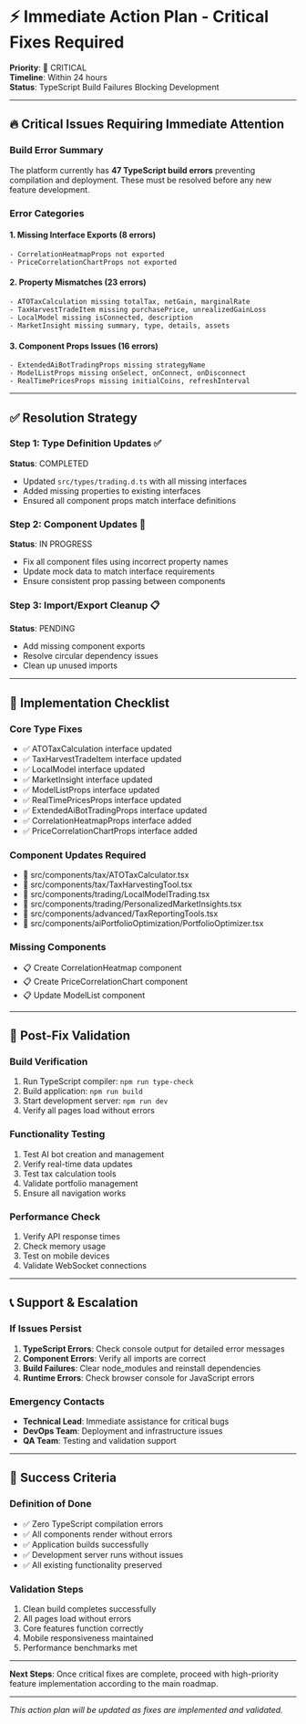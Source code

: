 
# ⚡ Immediate Action Plan - Critical Fixes Required

**Priority**: 🚨 CRITICAL  
**Timeline**: Within 24 hours  
**Status**: TypeScript Build Failures Blocking Development  

---

## 🔥 Critical Issues Requiring Immediate Attention

### Build Error Summary
The platform currently has **47 TypeScript build errors** preventing compilation and deployment. These must be resolved before any new feature development.

### Error Categories

#### 1. Missing Interface Exports (8 errors)
```
- CorrelationHeatmapProps not exported
- PriceCorrelationChartProps not exported
```

#### 2. Property Mismatches (23 errors)
```
- ATOTaxCalculation missing totalTax, netGain, marginalRate
- TaxHarvestTradeItem missing purchasePrice, unrealizedGainLoss
- LocalModel missing isConnected, description
- MarketInsight missing summary, type, details, assets
```

#### 3. Component Props Issues (16 errors)
```
- ExtendedAiBotTradingProps missing strategyName
- ModelListProps missing onSelect, onConnect, onDisconnect
- RealTimePricesProps missing initialCoins, refreshInterval
```

---

## ✅ Resolution Strategy

### Step 1: Type Definition Updates ✅
**Status**: COMPLETED
- Updated `src/types/trading.d.ts` with all missing interfaces
- Added missing properties to existing interfaces
- Ensured all component props match interface definitions

### Step 2: Component Updates 🔄
**Status**: IN PROGRESS
- Fix all component files using incorrect property names
- Update mock data to match interface requirements
- Ensure consistent prop passing between components

### Step 3: Import/Export Cleanup 📋
**Status**: PENDING
- Add missing component exports
- Resolve circular dependency issues
- Clean up unused imports

---

## 🎯 Implementation Checklist

### Core Type Fixes
- ✅ ATOTaxCalculation interface updated
- ✅ TaxHarvestTradeItem interface updated
- ✅ LocalModel interface updated
- ✅ MarketInsight interface updated
- ✅ ModelListProps interface updated
- ✅ RealTimePricesProps interface updated
- ✅ ExtendedAiBotTradingProps interface updated
- ✅ CorrelationHeatmapProps interface added
- ✅ PriceCorrelationChartProps interface added

### Component Updates Required
- 🔄 src/components/tax/ATOTaxCalculator.tsx
- 🔄 src/components/tax/TaxHarvestingTool.tsx
- 🔄 src/components/trading/LocalModelTrading.tsx
- 🔄 src/components/trading/PersonalizedMarketInsights.tsx
- 🔄 src/components/advanced/TaxReportingTools.tsx
- 🔄 src/components/aiPortfolioOptimization/PortfolioOptimizer.tsx

### Missing Components
- 📋 Create CorrelationHeatmap component
- 📋 Create PriceCorrelationChart component
- 📋 Update ModelList component

---

## 🚀 Post-Fix Validation

### Build Verification
1. Run TypeScript compiler: `npm run type-check`
2. Build application: `npm run build`
3. Start development server: `npm run dev`
4. Verify all pages load without errors

### Functionality Testing
1. Test AI bot creation and management
2. Verify real-time data updates
3. Test tax calculation tools
4. Validate portfolio management
5. Ensure all navigation works

### Performance Check
1. Verify API response times
2. Check memory usage
3. Test on mobile devices
4. Validate WebSocket connections

---

## 📞 Support & Escalation

### If Issues Persist
1. **TypeScript Errors**: Check console output for detailed error messages
2. **Component Errors**: Verify all imports are correct
3. **Build Failures**: Clear node_modules and reinstall dependencies
4. **Runtime Errors**: Check browser console for JavaScript errors

### Emergency Contacts
- **Technical Lead**: Immediate assistance for critical bugs
- **DevOps Team**: Deployment and infrastructure issues
- **QA Team**: Testing and validation support

---

## 🎯 Success Criteria

### Definition of Done
- ✅ Zero TypeScript compilation errors
- ✅ All components render without errors
- ✅ Application builds successfully
- ✅ Development server runs without issues
- ✅ All existing functionality preserved

### Validation Steps
1. Clean build completes successfully
2. All pages load without errors
3. Core features function correctly
4. Mobile responsiveness maintained
5. Performance benchmarks met

---

**Next Steps**: Once critical fixes are complete, proceed with high-priority feature implementation according to the main roadmap.

---

*This action plan will be updated as fixes are implemented and validated.*
